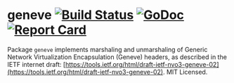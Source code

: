 geneve [![Build Status](https://travis-ci.org/mdlayher/geneve.svg?branch=master)](https://travis-ci.org/mdlayher/geneve) [![GoDoc](http://godoc.org/github.com/mdlayher/geneve?status.svg)](http://godoc.org/github.com/mdlayher/geneve) [![Report Card](https://goreportcard.com/badge/github.com/mdlayher/geneve)](https://goreportcard.com/report/github.com/mdlayher/geneve)
======

Package `geneve` implements marshaling and unmarshaling of Generic Network
Virtualization Encapsulation (Geneve) headers, as described in the
IETF internet draft:
[https://tools.ietf.org/html/draft-ietf-nvo3-geneve-02](https://tools.ietf.org/html/draft-ietf-nvo3-geneve-02).
MIT Licensed.
